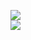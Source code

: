 [![](https://img.shields.io/badge/Made%20With-Github%20Spray-lightgrey.svg?style=for-the-badge&logo=github)](https://github.com/Annihil/github-spray#10853)  
[![](https://i.imgur.com/2DrTn0Z.gif)](https://github.com/Annihil/github-spray)